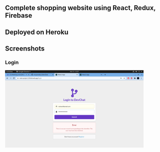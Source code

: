## Complete shopping website using React, Redux, Firebase
## Deployed on Heroku

## Screenshots

### Login
  <img src="https://github.com/mrpandey1/devChat/blob/master/screenshots/login.png" width="90%" />
  <br>